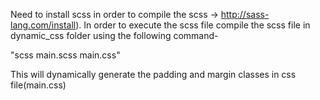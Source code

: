 Need to install scss in order to compile the scss -> http://sass-lang.com/install).
In order to execute the scss file compile the scss file in dynamic_css folder using the following command-

"scss main.scss main.css"

This will dynamically generate the padding and margin classes in css file(main.css)
